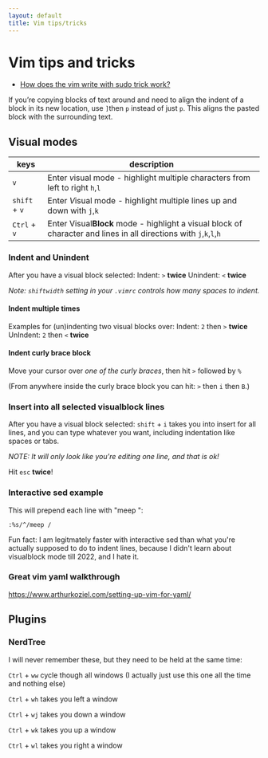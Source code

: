 ```yaml
---
layout: default
title: Vim tips/tricks
---
```


# Vim tips and tricks
- [How does the vim write with sudo trick work?](https://stackoverflow.com/questions/2600783/how-does-the-vim-write-with-sudo-trick-work)

If you’re copying blocks of text around and need to align the indent of a block in its new location, use `]`then `p` instead of just `p`. This aligns the pasted block with the surrounding text.

## Visual modes
|keys|description|
---|---
|`v`          |Enter *v*isual mode - highlight multiple characters from left to right `h`,`l`|
|`shift` + `v`|Enter *V*isual mode - highlight multiple lines up and down with `j`,`k`|
|`Ctrl` + `v` |Enter Visual**Block** mode - highlight a visual block of character and lines in all directions with `j`,`k`,`l`,`h`|

### Indent and Unindent

After you have a visual block selected:
Indent: `>` **twice**
Unindent: `<` **twice**

*Note: `shiftwidth` setting in your `.vimrc` controls how many spaces to indent.*

#### Indent multiple times
Examples for (un)indenting two visual blocks over:
Indent: `2` then `>` **twice**
UnIndent: `2` then `<` **twice**

#### Indent curly brace block
Move your cursor over *one of the curly braces*, then hit `>` followed by `%`

(From anywhere inside the curly brace block you can hit: `>` then `i` then `B`.)

### Insert into all selected visualblock lines
After you have a visual block selected:
`shift` + `i` takes you into insert for all lines, and you can type whatever you want, including indentation like spaces or tabs.

*NOTE: It will only look like you're editing one line, and that is ok!*

Hit `esc` **twice**!

### Interactive sed example
This will prepend each line with "meep ":
```vim
:%s/^/meep /
```
Fun fact: I am legitmately faster with interactive sed than what you're actually supposed to do to indent lines, because I didn't learn about visualblock mode till 2022, and I hate it.

### Great vim yaml walkthrough
https://www.arthurkoziel.com/setting-up-vim-for-yaml/

## Plugins
### NerdTree
I will never remember these, but they need to be held at the same time:

`Ctrl` + `ww` cycle though all windows (I actually just use this one all the time and nothing else)

`Ctrl` + `wh` takes you left a window

`Ctrl` + `wj` takes you down a window

`Ctrl` + `wk` takes you up a window

`Ctrl` + `wl` takes you right a window

